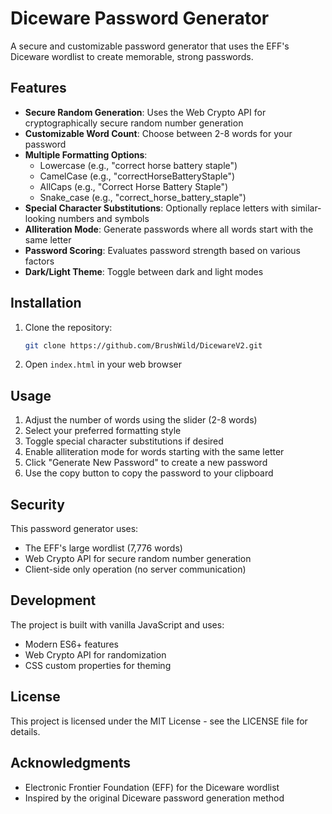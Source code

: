 # Diceware Password Generator

A secure and customizable password generator that uses the EFF's Diceware wordlist to create memorable, strong passwords.

## Features

- **Secure Random Generation**: Uses the Web Crypto API for cryptographically secure random number generation
- **Customizable Word Count**: Choose between 2-8 words for your password
- **Multiple Formatting Options**:
  - Lowercase (e.g., "correct horse battery staple")
  - CamelCase (e.g., "correctHorseBatteryStaple")
  - AllCaps (e.g., "Correct Horse Battery Staple")
  - Snake_case (e.g., "correct_horse_battery_staple")
- **Special Character Substitutions**: Optionally replace letters with similar-looking numbers and symbols
- **Alliteration Mode**: Generate passwords where all words start with the same letter
- **Password Scoring**: Evaluates password strength based on various factors
- **Dark/Light Theme**: Toggle between dark and light modes

## Installation

1. Clone the repository:
   ```bash
   git clone https://github.com/BrushWild/DicewareV2.git
   ```
2. Open `index.html` in your web browser

## Usage

1. Adjust the number of words using the slider (2-8 words)
2. Select your preferred formatting style
3. Toggle special character substitutions if desired
4. Enable alliteration mode for words starting with the same letter
5. Click "Generate New Password" to create a new password
6. Use the copy button to copy the password to your clipboard

## Security

This password generator uses:
- The EFF's large wordlist (7,776 words)
- Web Crypto API for secure random number generation
- Client-side only operation (no server communication)

## Development

The project is built with vanilla JavaScript and uses:
- Modern ES6+ features
- Web Crypto API for randomization
- CSS custom properties for theming

## License

This project is licensed under the MIT License - see the LICENSE file for details.

## Acknowledgments

- Electronic Frontier Foundation (EFF) for the Diceware wordlist
- Inspired by the original Diceware password generation method